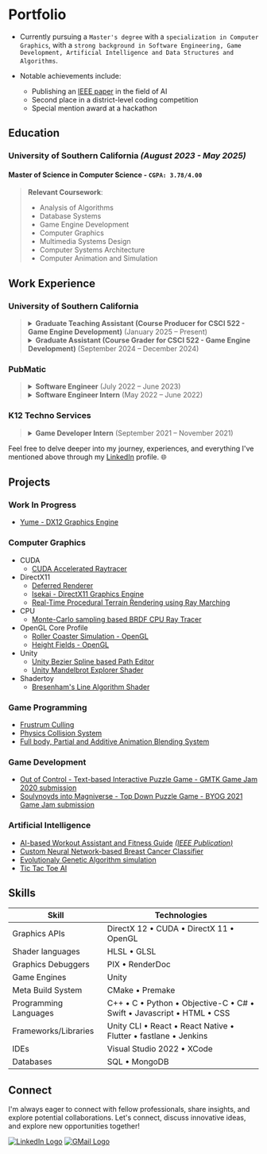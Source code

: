 # Portfolio

- Currently pursuing a `Master's degree` with a `specialization in Computer Graphics`, with a `strong background in Software Engineering, Game Development, Artificial Intelligence and Data Structures and Algorithms`.

- Notable achievements include:
  - Publishing an [IEEE paper](https://ieeexplore.ieee.org/document/10010733) in the field of AI
  - Second place in a district-level coding competition
  - Special mention award at a hackathon

## Education
### University of Southern California *(August 2023 - May 2025)*
#### Master of Science in Computer Science - `CGPA: 3.78/4.00`
> 
> **Relevant Coursework**: <br>
> - Analysis of Algorithms
> - Database Systems
> - Game Engine Development
> - Computer Graphics
> - Multimedia Systems Design
> - Computer Systems Architecture
> - Computer Animation and Simulation

## Work Experience
### University of Southern California
> <details>
>   <summary><strong>Graduate Teaching Assistant (Course Producer for CSCI 522 - Game Engine Development)</strong> (January 2025 – Present)</summary><br>
> 
>   <ul>
>     <li>Course Producer for CSCI 522 - Game Engine Development under Prof. Artem Kovalovs</li>
>     <li>Assisting in grading assignments, exams, and projects for 35+ students</li>
>   </ul>
> </details>
>
> <details>
>   <summary><strong>Graduate Assistant (Course Grader for CSCI 522 - Game Engine Development)</strong> (September 2024 – December 2024)</summary><br>
> 
>   <ul>
>     <li>Course Grader for CSCI 522 - Game Engine Development under Prof. Artem Kovalovs</li>
>     <li>Assisting in grading assignments, exams, and projects for 65+ students</li>
>     <li>Hosting weekly office hours to help 65+ students understand course material</li>
>   </ul>
> </details>

### PubMatic

> <details>
>   <summary><strong>Software Engineer</strong> (July 2022 – June 2023)</summary><br>
> 
>   <ul>
>     <li>Integrated SKAdNetwork 4.0 into the iOS SDK, expanding demand-side partnerships</li>
>     <li>Executed iOS Native ad measurement using Open Measurement SDK 1.4.7 to bolster publisher trust and reliability</li>
>     <li>Elevated iOS SDK code coverage by 4%, advancing team agile maturity to level 3, within a 13,000+ line codebase</li>
>     <li>Maximized ad revenue by implementing the design of an End Card ad</li>
>     <li>Revamped and developed iOS, Unity, and React Native apps for efficient QA testing of upcoming features</li>
>     <li>Automated CI/CD for Unity and React Native plugins, as well as iOS and React Native app releases using scripted shell commands, XCode CLI, Unity CLI, React Native CLI, Node.js, and Jenkins</li>
>   </ul>
> </details>
> 
> <details>
>   <summary><strong>Software Engineer Intern</strong> (May 2022 – June 2022)</summary><br>
>   
>   <ul>
>     <li>Automated iOS device dimension retrieval to analyze adaptive ad sizes across devices, reducing testing time by 50%</li>
>     <li>Gained iOS expertise through crafting a full-stack app utilizing YouTube APIs for data retrieval with Objective C</li>
>     <li>Mastered programmatic advertising standards, enhancing ad industry protocol comprehension</li>
>   </ul>
> </details>

### K12 Techno Services
> <details>
>   <summary><strong>Game Developer Intern</strong> (September 2021 – November 2021)</summary><br>
>   
>   <ul>
>     <li>Engineered a "Grass Cut" Play Store app replica in Unity, gaining proficiency in Model-View-Controller architecture</li>
>     <li>Created a Unity Timer App for a client, facilitating intuitive teaching of time concepts to students</li>
>     <li>Enhanced Unity game app for scalability and optimized game mechanics, resulting in a 50% increase in Play Store downloads</li>
>   </ul>
> </details>


Feel free to delve deeper into my journey, experiences, and everything I've mentioned above through my [LinkedIn](https://www.linkedin.com/in/pratik-dhende/) profile. 🌐

## Projects
### Work In Progress
- [Yume - DX12 Graphics Engine](https://github.com/pratik-dhende/Yume)

### Computer Graphics
- CUDA
  - [CUDA Accelerated Raytracer](https://github.com/pratik-dhende/Raytracer)
- DirectX11
  - [Deferred Renderer](https://github.com/pratik-dhende/Prime-Engine-Deferred-Renderer)
  - [Isekai - DirectX11 Graphics Engine](https://github.com/pratik-dhende/Isekai)
  - [Real-Time Procedural Terrain Rendering using Ray Marching](https://github.com/pratik-dhende/Real-Time-Procedural-Terrain-Rendering-using-Ray-Marching)
- CPU
  - [Monte-Carlo sampling based BRDF CPU Ray Tracer](https://github.com/pratik-dhende/Ray-Tracer)
- OpenGL Core Profile
  - [Roller Coaster Simulation - OpenGL](https://github.com/pratik-dhende/Roller-Coaster)
  - [Height Fields - OpenGL](https://github.com/pratik-dhende/Height-Fields)
- Unity
  - [Unity Bezier Spline based Path Editor](https://github.com/pratik-dhende/Path-Editor)
  - [Unity Mandelbrot Explorer Shader](https://github.com/pratik-dhende/Mandelbrot-Explorer)
- Shadertoy
  - [Bresenham's Line Algorithm Shader](https://github.com/pratik-dhende/Bresenham-Line-Algorithm-Demo)


### Game Programming
- [Frustrum Culling](https://github.com/pratik-dhende/Prime-Engine-Frustrum-Culling)
- [Physics Collision System](https://github.com/pratik-dhende/Prime-Engine-Collision-System)
- [Full body, Partial and Additive Animation Blending System](https://github.com/pratik-dhende/Prime-Engine-Animation-Blending)

### Game Development
- [Out of Control - Text-based Interactive Puzzle Game - GMTK Game Jam 2020 submission](https://github.com/pratik-dhende/Out-of-control)
- [Soulynoyds into Magniverse - Top Down Puzzle Game - BYOG 2021 Game Jam submission](https://krithin.itch.io/soulnoyds-into-the-magniverse)

### Artificial Intelligence
- [AI-based Workout Assistant and Fitness Guide](https://github.com/pratik-dhende/AI-based-Workout-Assistant-and-Fitness-Guide) *[(IEEE Publication)](https://ieeexplore.ieee.org/document/10010733)*
- [Custom Neural Network-based Breast Cancer Classifier](https://github.com/pratik-dhende/Breast-Cancer-Classifier)
- [Evolutionaly Genetic Algorithm simulation](https://github.com/pratik-dhende/Shakespeare-Monkey-Problem)
- [Tic Tac Toe AI](https://github.com/pratik-dhende/Tic-Tac-Toe-AI)

## Skills
| Skill | Technologies |
| -------- | -------- |
| Graphics APIs | DirectX 12 • CUDA • DirectX 11 • OpenGL |
| Shader languages | HLSL • GLSL |
| Graphics Debuggers | PIX • RenderDoc |
| Game Engines | Unity |
| Meta Build System | CMake • Premake|
| Programming Languages | C++ • C • Python • Objective-C • C# • Swift • Javascript • HTML • CSS|
| Frameworks/Libraries | Unity CLI • React • React Native • Flutter • fastlane • Jenkins |
| IDEs | Visual Studio 2022 • XCode |
| Databases | SQL • MongoDB |

## Connect
I'm always eager to connect with fellow professionals, share insights, and explore potential collaborations. Let's connect, discuss innovative ideas, and explore new opportunities together!
<div align="left">
  <a href="https://www.linkedin.com/in/pratik-dhende/" align="centre"><img src="https://img.shields.io/badge/LinkedIn-0077B5?style=for-the-badge&logo=linkedin&logoColor=white" alt="LinkedIn Logo"></a>
  <a href="mailto:dhende@usc.edu"><img src="https://img.shields.io/badge/Gmail-D14836?style=for-the-badge&logo=gmail&logoColor=white" alt="GMail Logo"></a>
</div>
